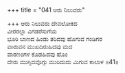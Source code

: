 +++
title = "041 ಆರು ನಿಲುವರು"

+++
ಆರು ನಿಲುವರು ದೇವಲೋಕದ   
ವೀರರಲ್ಲಾ ವಿಗಡರೆಸುಗೆಯ  
ಭೂರಿ ಬಾಣದ ಹಿಂಡು ತರಿದವು ಹೊಗುವ ಗಂಡಿಗರ   
ವಾರುವನ ಮುಖದಿರುಹಿದವು ಮದ   
ವಾರಣಂಗಳ ಕೊಡಹಿದವು ಹೊಂ  
ದೇರು ಮುಗ್ಗಿದವೊಗ್ಗು ಮುರಿದುದು ಮಿಗುವ ಕಾಲಾಳ      ॥41॥